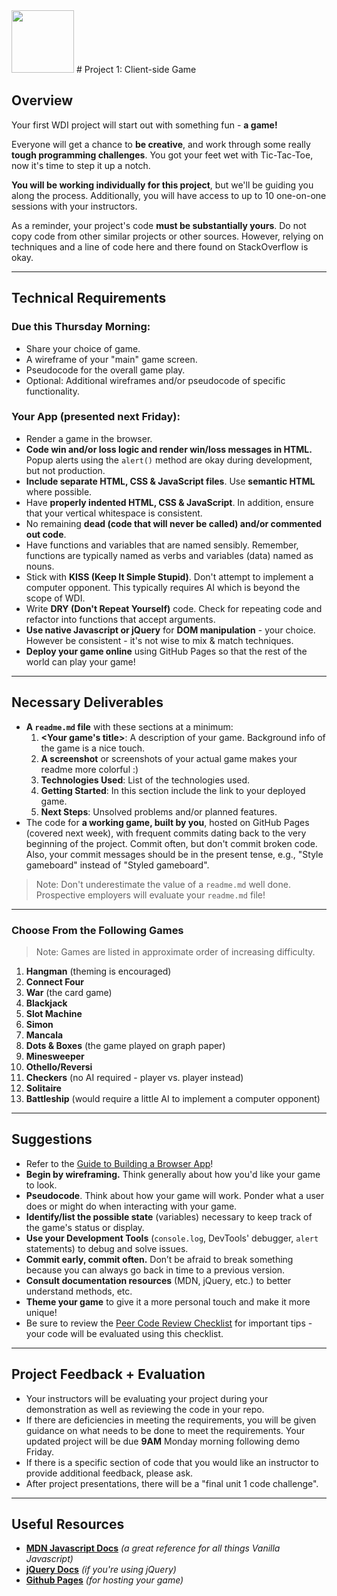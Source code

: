 <img src="https://i.imgur.com/2y0Lyzy.png" width=100>
# Project 1: Client-side Game

## Overview

Your first WDI project will start out with something fun - **a game!**

Everyone will get a chance to **be creative**, and work through some really **tough programming challenges**.  You got your feet wet
with Tic-Tac-Toe, now it's time to step it up a notch.

**You will be working individually for this project**, but we'll be guiding you along the process. Additionally, you will have access to up to 10 one-on-one sessions with your instructors.

As a reminder, your project's code **must be substantially yours**. Do not copy code from other similar projects or other sources. However, relying on techniques and a line of code here and there found on StackOverflow is okay.

---

## Technical Requirements

### Due this Thursday Morning:

- Share your choice of game.
- A wireframe of your "main" game screen.
- Pseudocode for the overall game play.
- Optional: Additional wireframes and/or pseudocode of specific functionality.

### Your App (presented next Friday):

- Render a game in the browser.
- **Code win and/or loss logic and render win/loss messages in HTML.** Popup alerts using the `alert()` method are okay during development, but not production.
- **Include separate HTML, CSS & JavaScript files**. Use **semantic HTML** where possible.
- Have **properly indented HTML, CSS & JavaScript**. In addition, ensure that your vertical whitespace is consistent.
- No remaining **dead (code that will never be called) and/or commented out code**.
- Have functions and variables that are named sensibly. Remember, functions are typically named as verbs and variables (data) named as nouns.
- Stick with **KISS (Keep It Simple Stupid)**. Don't attempt to implement a computer opponent.  This typically requires AI which is beyond the scope of WDI.
- Write **DRY (Don't Repeat Yourself)** code. Check for repeating code and refactor into functions that accept arguments.
- **Use native Javascript or jQuery** for **DOM manipulation** - your choice. However be consistent - it's not wise to mix & match techniques.
- **Deploy your game online** using GitHub Pages so that the rest of the world can play your game!

---

## Necessary Deliverables

- **A ``readme.md`` file** with these sections at a minimum:
  1. **\<Your game's title\>**: A description of your game.  Background info of the game is a nice touch.
  1. **A screenshot** or screenshots of your actual game makes your readme more colorful :)
  1. **Technologies Used**: List of the technologies used.
  1. **Getting Started**: In this section include the link to your deployed game. 
  1. **Next Steps**: Unsolved problems and/or planned features.
- The code for **a working game, built by you**, hosted on GitHub Pages (covered next week),
  with frequent commits dating back to the very beginning of the project. Commit often, but don't commit broken code. Also, your commit messages should be in the present tense, e.g., "Style gameboard" instead of "Styled gameboard".

> Note: Don't underestimate the value of a `readme.md` well done. Prospective employers will evaluate your `readme.md` file!

---

### Choose From the Following Games

> Note: Games are listed in approximate order of increasing difficulty.

1. **Hangman** (theming is encouraged)
1. **Connect Four**
1. **War** (the card game)
1. **Blackjack**
1. **Slot Machine**
1. **Simon**
1. **Mancala**
1. **Dots & Boxes** (the game played on graph paper)
1. **Minesweeper**
1. **Othello/Reversi**
1. **Checkers** (no AI required - player vs. player instead)
1. **Solitaire**
1. **Battleship** (would require a little AI to implement a computer opponent)

---

## Suggestions

- Refer to the [Guide to Building a Browser App](https://github.com/ga-students/wdi-dt-57/blob/master/work/w01/d5/03-guide-to-building-a-browser-app.md)!
- **Begin by wireframing.** Think generally about how you'd
  like your game to look.
- **Pseudocode**. Think about how your game will work.  Ponder what a user does or might do when interacting with your game.
- **Identify/list the possible state** (variables) necessary to keep track of the game's status or display.
- **Use your Development Tools** (`console.log`, DevTools' debugger, `alert` statements) to debug and solve issues.
- **Commit early, commit often.** Don’t be afraid to break something because you can always go back in time to a previous version.
- **Consult documentation resources** (MDN, jQuery, etc.) to better understand methods, etc.
- **Theme your game** to give it a more personal touch and make it more unique!
- Be sure to review the [Peer Code Review Checklist](./p1_peer_code_review.md) for important tips - your code will be evaluated using this checklist.

---

## Project Feedback + Evaluation

- Your instructors will be evaluating your project during your demonstration as well as reviewing the code in your repo.
- If there are deficiencies in meeting the requirements, you will be given guidance on what needs to be done to meet the requirements.  Your updated project will be due **9AM** Monday morning following demo Friday.
- If there is a specific section of code that you would like an instructor to provide additional feedback, please ask.
- After project presentations, there will be a "final unit 1 code challenge".

---

## Useful Resources

- **[MDN Javascript Docs](https://developer.mozilla.org/en-US/docs/Web/JavaScript)**
  _(a great reference for all things Vanilla Javascript)_
- **[jQuery Docs](http://api.jquery.com)** _(if you're using jQuery)_
- **[Github Pages](https://pages.github.com)** _(for hosting your game)_